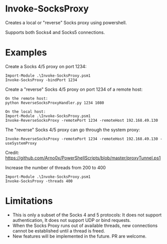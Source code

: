 # Invoke-SocksProxy
Creates a local or "reverse" Socks proxy using powershell.

Supports both Socks4 and Socks5 connections.

# Examples

Create a Socks 4/5 proxy on port 1234:
```
Import-Module .\Invoke-SocksProxy.psm1
Invoke-SocksProxy -bindPort 1234
```

Create a "reverse" Socks 4/5 proxy on port 1234 of a remote host:
```
On the remote host: 
python ReverseSocksProxyHandler.py 1234 1080

On the local host:
Import-Module .\Invoke-SocksProxy.psm1
Invoke-ReverseSocksProxy -remotePort 1234 -remoteHost 192.168.49.130
```

The "reverse" Socks 4/5 proxy can go through the system proxy:
```
Invoke-ReverseSocksProxy -remotePort 1234 -remoteHost 192.168.49.130 -useSystemProxy
```
Credit: https://github.com/Arno0x/PowerShellScripts/blob/master/proxyTunnel.ps1


Increase the number of threads from 200 to 400
```
Import-Module .\Invoke-SocksProxy.psm1
Invoke-SocksProxy -threads 400
```

# Limitations
- This is only a subset of the Socks 4 and 5 protocols: It does not support authentication, It does not support UDP or bind requests.
- When the Socks Proxy runs out of available threads, new connections cannot be established until a thread is freed.
- New features will be implemented in the future. PR are welcome.


